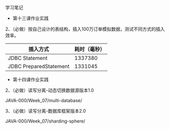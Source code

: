 学习笔记

- 第十三课作业实践

2、（必做）按自己设计的表结构，插入100万订单模拟数据，测试不同方式的插入效率。

| 插入方式               | 耗时（毫秒） |
| ---------------------- | ------------ |
| JDBC Statement         | 1337380      |
| JDBC PreparedStatement | 1331045      |





- 第十四课作业实践

2、（必做）读写分离-动态切换数据源版本1.0 

JAVA-000/Week_07/multi-database/

3、（必做）读写分离-数据库框架版本2.0 

JAVA-000/Week_07/sharding-sphere/
